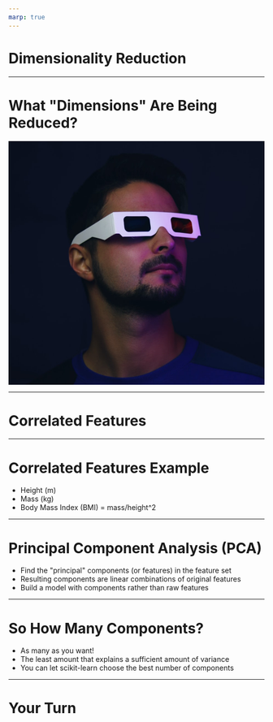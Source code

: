 ```yaml
---
marp: true
---
```


<style>
img[alt~="center"] {
  display: block;
  margin: 0 auto;
}
</style>

# Dimensionality Reduction

<!--
This lesson is about dimensionality reduction.

This class is largely focused on prediction models and algorithms. Dimensionality reduction is not a prediction algorithm, but it is a very important preprocessing algorithm. Dimensionality reduction is often performed on a dataset before building a prediction model, such as logistic regression.

-->

---

# What "Dimensions" Are Being Reduced?

![center](res/3d_glasses.png)

<!--
In this context "dimension" refers to the number of input features. So the dimensionality being reduced is the number of input features. Say we have a dataset with 100 features. This means we initially have 100 dimensions in our model. This can be unwieldy and lead to overfitting, in the same way that training on too much data and leaving none for testing can lead to overfitting.

The aim of dimensionality reduction is to reduce the number of features to just those that are most important.

Image Details:
* [3d_glasses.png](https://unsplash.com/photos/GsGs_FvQyac): Unsplash License

-->

---

# Correlated Features

<!--
Dimensionality reduction is most important when some features may be correlated. Many prediction models actually assume that features are independent or at least have low collinearity or correlation. But this is not always true! Having correlated features can lead to violations of model assumptions, which brings the validity of the entire model into question.

-->

---

# Correlated Features Example

- Height (m)
- Mass (kg)
- Body Mass Index (BMI) = mass/height^2

<!--
Let's consider this extreme example. 

Say we have a model that uses height, mass, and BMI as features. Now, BMI is entirely a derived feature from height and mass.
Having all 3 of these features means we *definitely* have correlated features. Even alone, height and mass are extremely
correlated and may lead to issues. Having all three is certainly an example of too many dimensions.

Before running the feature set through any models, we would run dimensionality reduction on these data to find just the dimensions that matter most.

-->

---

# Principal Component Analysis (PCA)

- Find the "principal" components (or features) in the feature set
- Resulting components are linear combinations of original features
- Build a model with components rather than raw features

<!--
PCA is by far the most widely used algorithm for dimensionality reduction. The goal of PCA is to identify vectors that explain the most variance in the data. These are the most important components. 

PCA works by taking the feature matrix and finding
the eigenvalues and eigenvectors of this matrix.

*(NOTE: Mentioning this will be useful to those with a linear algebra background, but it may intimidate those who haven't heard of eigenvectors. Make sure to stress that the implementation isn't that important because scikit-learn does it for you under the hood. There's no need to explain what eigenvectors do; it's sufficient to say that the eigenvalues tell you how important an "eigenvector" of features is.)

Note that the final components are not a subset of the original features, but a linear combination of features. That is how we
distinguish between a "feature" (an input feature) and a "component" (result of PCA, which is a linear combination of input
features). The results of PCA are no longer going to be physical features that were measured. This is okay, but it does make interpreting the results of a model slightly more subtle. 



-->

---

# So How Many Components?

- As many as you want!
- The least amount that explains a sufficient amount of variance
- You can let scikit-learn choose the best number of components

<!--
In general our goal is to end up with the smallest number of components that explains the most amount of variance. 

As usual, you may let scikit-learn choose the optimal number of components, unless you have a set number in mind for your use case. 

-->

---

# Your Turn

<!--
We will now turn to the lab, where we will apply PCA to a dataset on wine. Then we will build a logistic regression model. 

-->
